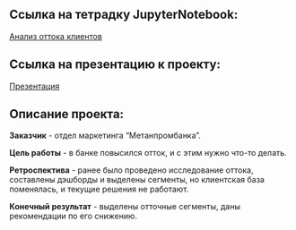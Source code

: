 ## Ссылка на тетрадку JupyterNotebook:  
[Анализ оттока клиентов](https://github.com/DenZo-web/My_projects/blob/main/Last_project/Last%20project.ipynb)  
## Ссылка на презентацию к проекту:  
[Презентация](https://disk.yandex.ru/i/7FXnb7Lqne9IYQ)

## Описание проекта:  
**Заказчик** - отдел маркетинга “Метанпромбанка”.

**Цель работы** - в банке повысился отток, и с этим нужно что-то делать.

**Ретроспектива** - ранее было проведено исследование оттока, составлены дэшборды и выделены сегменты, но клиентская база поменялась, и текущие решения не работают.

**Конечный результат** - выделены отточные сегменты, даны рекомендации по его снижению.
